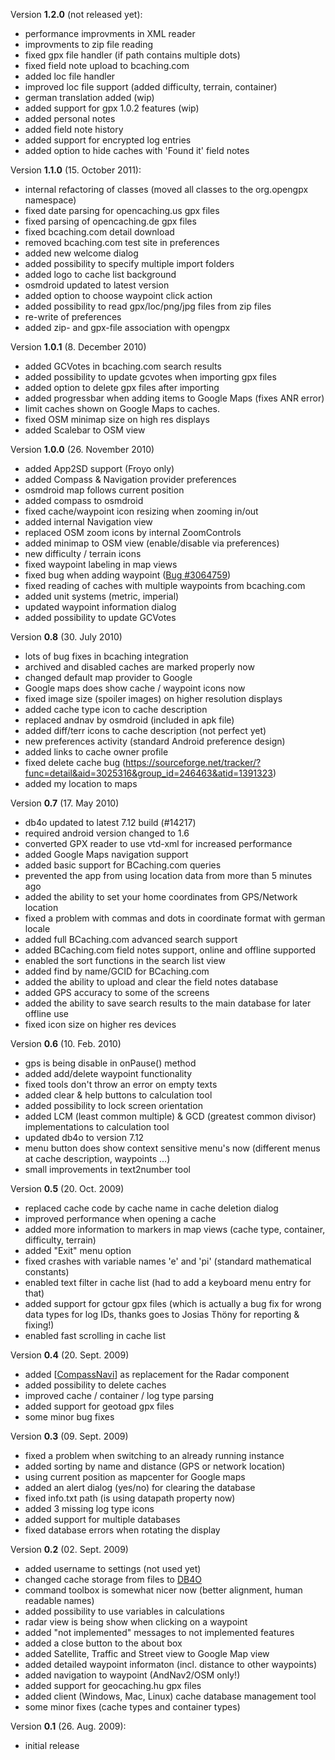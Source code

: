 Version **1.2.0** (not released yet):

  * performance improvments in XML reader
  * improvments to zip file reading
  * fixed gpx file handler (if path contains multiple dots)
  * fixed field note upload to bcaching.com
  * added loc file handler
  * improved loc file support (added difficulty, terrain, container)
  * german translation added (wip)
  * added support for gpx 1.0.2 features (wip)
  * added personal notes
  * added field note history
  * added support for encrypted log entries
  * added option to hide caches with 'Found it' field notes

Version **1.1.0** (15. October 2011):

  * internal refactoring of classes (moved all classes to the org.opengpx namespace)
  * fixed date parsing for opencaching.us gpx files
  * fixed parsing of opencaching.de gpx files
  * fixed bcaching.com detail download
  * removed bcaching.com test site in preferences
  * added new welcome dialog
  * added possibility to specify multiple import folders
  * added logo to cache list background
  * osmdroid updated to latest version
  * added option to choose waypoint click action
  * added possibility to read gpx/loc/png/jpg files from zip files
  * re-write of preferences
  * added zip- and gpx-file association with opengpx

Version **1.0.1** (8. December 2010)

  * added GCVotes in bcaching.com search results
  * added possibility to update gcvotes when importing gpx files
  * added option to delete gpx files after importing
  * added progressbar when adding items to Google Maps (fixes ANR error)
  * limit caches shown on Google Maps to <Cache filter limit> caches.
  * fixed OSM minimap size on high res displays
  * added Scalebar to OSM view

Version **1.0.0** (26. November 2010)

  * added App2SD support (Froyo only)
  * added Compass & Navigation provider preferences
  * osmdroid map follows current position
  * added compass to osmdroid
  * fixed cache/waypoint icon resizing when zooming in/out
  * added internal Navigation view
  * replaced OSM zoom icons by internal ZoomControls
  * added minimap to OSM view (enable/disable via preferences)
  * new difficulty / terrain icons
  * fixed waypoint labeling in map views
  * fixed bug when adding waypoint ([Bug #3064759](https://code.google.com/p/opengpx/issues/detail?id=3064759))
  * fixed reading of caches with multiple waypoints from bcaching.com
  * added unit systems (metric, imperial)
  * updated waypoint information dialog
  * added possibility to update GCVotes

Version **0.8** (30. July 2010)

  * lots of bug fixes in bcaching integration
  * archived and disabled caches are marked properly now
  * changed default map provider to Google
  * Google maps does show cache / waypoint icons now
  * fixed image size (spoiler images) on higher resolution displays
  * added cache type icon to cache description
  * replaced andnav by osmdroid (included in apk file)
  * added diff/terr icons to cache description (not perfect yet)
  * new preferences activity (standard Android preference design)
  * added links to cache owner profile
  * fixed delete cache bug (https://sourceforge.net/tracker/?func=detail&aid=3025316&group_id=246463&atid=1391323)
  * added my location to maps

Version **0.7** (17. May 2010)

  * db4o updated to latest 7.12 build (#14217)
  * required android version changed to 1.6
  * converted GPX reader to use vtd-xml for increased performance
  * added Google Maps navigation support
  * added basic support for BCaching.com queries
  * prevented the app from using location data from more than 5 minutes ago
  * added the ability to set your home coordinates from GPS/Network location
  * fixed a problem with commas and dots in coordinate format with german locale
  * added full BCaching.com advanced search support
  * added BCaching.com field notes support, online and offline supported
  * enabled the sort functions in the search list view
  * added find by name/GCID for BCaching.com
  * added the ability to upload and clear the field notes database
  * added GPS accuracy to some of the screens
  * added the ability to save search results to the main database for later offline use
  * fixed icon size on higher res devices

Version **0.6** (10. Feb. 2010)

  * gps is being disable in onPause() method
  * added add/delete waypoint functionality
  * fixed tools don't throw an error on empty texts
  * added clear & help buttons to calculation tool
  * added possibility to lock screen orientation
  * added LCM (least common multiple) & GCD (greatest common divisor) implementations to calculation tool
  * updated db4o to version 7.12
  * menu button does show context sensitive menu's now (different menus at cache description, waypoints ...)
  * small improvements in text2number tool

Version **0.5** (20. Oct. 2009)

  * replaced cache code by cache name in cache deletion dialog
  * improved performance when opening a cache
  * added more information to markers in map views (cache type, container, difficulty, terrain)
  * added "Exit" menu option
  * fixed crashes with variable names 'e' and 'pi' (standard mathematical constants)
  * enabled text filter in cache list (had to add a keyboard menu entry for that)
  * added support for gctour gpx files (which is actually a bug fix for wrong data types for log IDs, thanks goes to Josias Thöny for reporting & fixing!)
  * enabled fast scrolling in cache list

Version **0.4** (20. Sept. 2009)

  * added [[CompassNavi](CompassNavi.md)] as replacement for the Radar component
  * added possibility to delete caches
  * improved cache / container / log type parsing
  * added support for geotoad gpx files
  * some minor bug fixes

Version **0.3** (09. Sept. 2009)

  * fixed a problem when switching to an already running instance
  * added sorting by name and distance (GPS or network location)
  * using current position as mapcenter for Google maps
  * added an alert dialog (yes/no) for clearing the database
  * fixed info.txt path (is using datapath property now)
  * added 3 missing log type icons
  * added support for multiple databases
  * fixed database errors when rotating the display

Version **0.2** (02. Sept. 2009)

  * added username to settings (not used yet)
  * changed cache storage from files to [DB4O](http://www.db4o.com)
  * command toolbox is somewhat nicer now (better alignment, human readable names)
  * added possibility to use variables in calculations
  * radar view is being show when clicking on a waypoint
  * added "not implemented" messages to not implemented features
  * added a close button to the about box
  * added Satellite, Traffic and Street view to Google Map view
  * added detailed waypoint informaton (incl. distance to other waypoints)
  * added navigation to waypoint (AndNav2/OSM only!)
  * added support for geocaching.hu gpx files
  * added client (Windows, Mac, Linux) cache database management tool
  * some minor fixes (cache types and container types)

Version **0.1** (26. Aug. 2009):

  * initial release